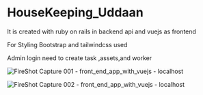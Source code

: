 # HouseKeeping_Uddaan
It is created with ruby on rails in backend api and vuejs as frontend

For Styling Bootstrap and tailwindcss used

Admin login need to create task ,assets,and worker

![FireShot Capture 001 - front_end_app_with_vuejs - localhost](https://user-images.githubusercontent.com/31169310/61187175-1df8fd00-a68c-11e9-9410-05b9ed7a952a.png)

![FireShot Capture 002 - front_end_app_with_vuejs - localhost](https://user-images.githubusercontent.com/31169310/61187176-1fc2c080-a68c-11e9-9a01-0bdb0fdfc5ab.png)
